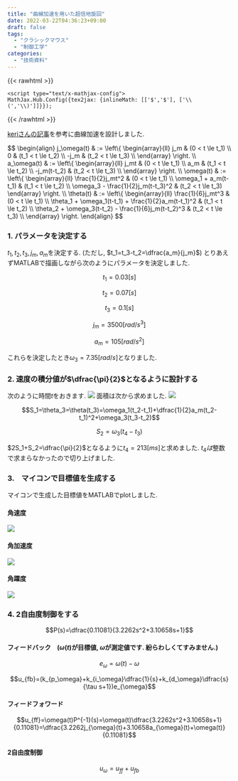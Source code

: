 ```yaml
---
title: "曲線加速を用いた超信地旋回"
date: 2022-03-22T04:36:23+09:00
draft: false
tags:
  - "クラシックマウス"
  - "制御工学"
categories:
  - "技術資料"
---
```


{{< rawhtml >}}
<script src="https://cdnjs.cloudflare.com/ajax/libs/mathjax/2.7.4/MathJax.js?config=TeX-AMS-MML_HTMLorMML"></script>
    <script type="text/x-mathjax-config">
    MathJax.Hub.Config({tex2jax: {inlineMath: [['$','$'], ['\\(','\\)']]}});
</script>
{{< /rawhtml >}}

[keriさんの記事](https://www.kerislab.jp/posts/2018-04-29-accel-designer1/)を参考に曲線加速を設計しました.

<div>
$$
\begin{align}
    j_\omega(t)
     & :=
    \left\{ \begin{array}{ll}
        j_m  & (0 < t \le t_1)         \\
        0    & (t_1 < t \le t_2)         \\
        -j_m & (t_2 < t \le t_3)         \\
    \end{array} \right.
    \\
    a_\omega(t)
     & :=
    \left\{ \begin{array}{ll}
        j_mt  & (0 < t \le t_1)         \\
        a_m         & (t_1 < t \le t_2)         \\
        -j_m(t-t_2) & (t_2 < t \le t_3)         \\
    \end{array} \right.
    \\
    \omega(t)
     & :=
    \left\{ \begin{array}{ll}
        \frac{1}{2}j_mt^2 & (0 < t \le t_1)          \\
        \omega_1 + a_m(t-t_1)              & (t_1 < t \le t_2)          \\
        \omega_3 - \frac{1}{2}j_m(t-t_3)^2 & (t_2 < t \le t_3)  
    \end{array} \right.
    \\
    \theta(t)
     & :=
    \left\{ \begin{array}{ll}
\frac{1}{6}j_mt^3 & (0 < t \le t_1)          \\
        \theta_1 + \omega_1(t-t_1) + \frac{1}{2}a_m(t-t_1)^2 & (t_1 < t \le t_2)          \\
        \theta_2 + \omega_3(t-t_2) - \frac{1}{6}j_m(t-t_2)^3 & (t_2 < t \le t_3)          \\
    \end{array} \right.
\end{align}
$$
</div>

### 1. パラメータを決定する
$t_1,t_2,t_3,j_m,a_m$を決定する. (ただし, $t_1=t_3-t_2=\dfrac{a_m}{j_m}$)
とりあえずMATLABで描画しながら次のようにパラメータを決定しました.

$$t_1=0.03[s]$$

$$t_2=0.07[s]$$

$$t_3=0.1[s]$$

$$j_m=3500[rad/s^3]$$

$$a_m=105[rad/s^2]$$

これらを決定したとき$\omega_3=7.35[rad/s]$となりました.

### 2. 速度の積分値が$\dfrac{\pi}{2}$となるように設計する
次のように時間$t$をおきます.
![](https://i.imgur.com/UyYlHqy.png)
面積は次から求めました.
![](https://i.imgur.com/sJGaxyC.png)

$$S_1=\theta_3=\theta(t_3)=\omega_1(t_2-t_1)+\dfrac{1}{2}a_m(t_2-t_1)^2+\omega_3(t_3-t_2)$$

$$S_2=\omega_3(t_4-t_3)$$

$2S_1+S_2=\dfrac{\pi}{2}$となるように$t_4=213[ms]$と求めました. $t_4は$整数で求まらなかったので切り上げました.

### 3.　マイコンで目標値を生成する
マイコンで生成した目標値をMATLABでplotしました.
#### 角速度
![](https://i.imgur.com/4EviluY.jpg)
#### 角加速度
![](https://i.imgur.com/LC3Smny.jpg)
#### 角躍度
![](https://i.imgur.com/TKDOxgI.jpg)

### 4. 2自由度制御をする
$$P(s)=\dfrac{0.11081}{3.2262s^2+3.10658s+1}$$

#### フィードバック　($\omega(t)$が目標値, $\omega$が測定値です. 紛らわしくてすみません.)
$$e_{\omega}=\omega(t)-\omega$$

$$u_{fb}=(k_{p_\omega}+k_{i_\omega}\dfrac{1}{s}+k_{d_\omega}\dfrac{s}{\tau s+1})e_{\omega}$$

#### フィードフォワード
$$u_{ff}=\omega(t)P^{-1}(s)=\omega(t)\dfrac{3.2262s^2+3.10658s+1}{0.11081}=\dfrac{3.2262j_{\omega}(t)+3.10658a_{\omega}(t)+\omega(t)}{0.11081}$$

#### 2自由度制御
$$u_{\omega}=u_{ff}+u_{fb}$$
